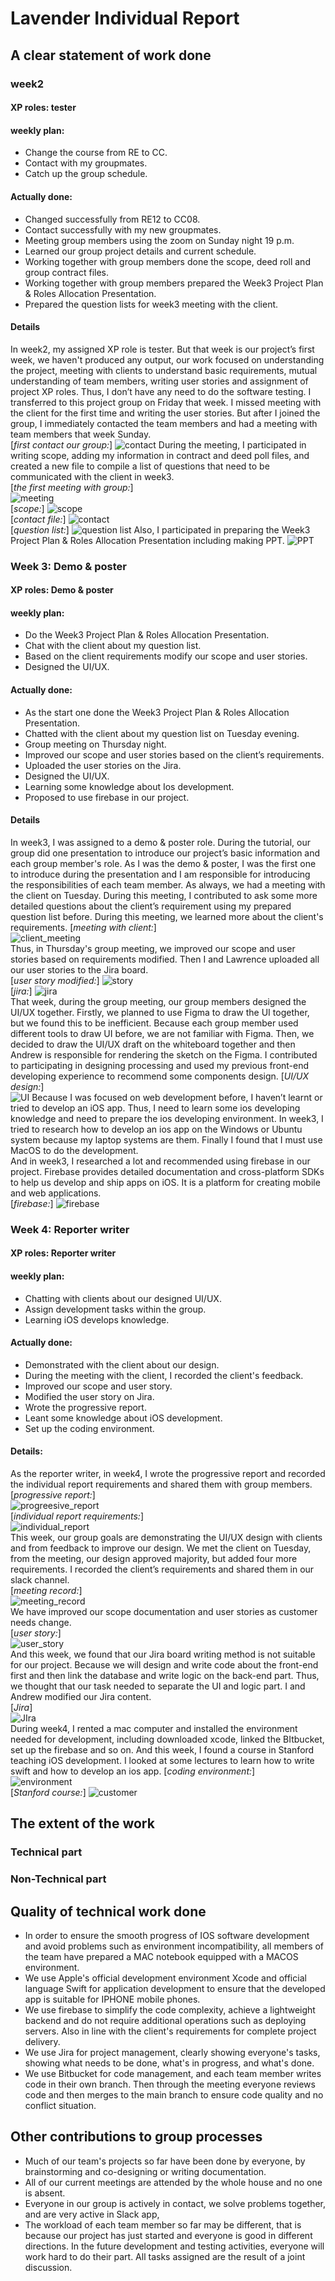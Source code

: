 # Lavender Individual Report 
## A clear statement of work done

### week2

#### XP roles:  **tester**

#### weekly plan: 
- Change the course from RE to CC.
- Contact with my groupmates.
- Catch up the group schedule.

#### Actually done:
- Changed successfully from RE12 to CC08.
- Contact successfully with my new groupmates.
- Meeting group members using the zoom on Sunday night 19 p.m. 
- Learned our group project details and current schedule.
- Working together with group members done the scope, deed roll and group contract files.
- Working together with group members prepared the Week3 Project Plan & Roles Allocation Presentation.
- Prepared the question lists for week3 meeting with the client. 

#### Details
In week2, my assigned XP role is tester. But that week is our project’s first week, we haven't produced any output, our work focused on understanding the project, meeting with clients to understand basic requirements, mutual understanding of team members, writing user stories and assignment of project XP roles. Thus, I don’t have any need to do the software testing. I transferred to this project group on Friday that week. I missed meeting with the client for the first time and writing the user stories. But after I joined the group, I immediately contacted the team members and had a meeting with team members that week Sunday.   
[*first contact our group:*]
![contact](./week2/contact.png) 
During the meeting, I participated in writing scope, adding my information in contract and deed poll files, and created a new file to compile a list of questions that need to be communicated with the client in week3.   
[*the first meeting with group:*]  
![meeting](./week2/meeting1.png)   
[*scope:*]
![scope](./week2/scope.png)   
[*contact file:*]
![contact](./week2/contactinfo.png)   
[*question list:*]
![question list](./week2/question_list.png) 
Also, I participated in preparing the Week3 Project Plan & Roles Allocation Presentation including making PPT. ![PPT](./week2/presentation_ppt.png)


### Week 3: Demo & poster
#### XP roles: **Demo & poster**
#### weekly plan: 
- Do the Week3 Project Plan & Roles Allocation Presentation.
- Chat with the client about my question list.
- Based on the client requirements modify our scope and user stories.
- Designed the UI/UX.

#### Actually done:
- As the start one done the Week3 Project Plan & Roles Allocation Presentation.
- Chatted with the client about my question list on Tuesday evening.
- Group meeting on Thursday night. 
- Improved our scope and user stories based on the client’s requirements.
- Uploaded the user stories on the Jira. 
- Designed the UI/UX.
- Learning some knowledge about Ios development.
- Proposed to use firebase in our project.

#### Details
In week3, I was assigned to a demo & poster role. During the tutorial, our group did one presentation to introduce our project’s basic information and each group member's role. As I was the demo & poster, I was the first one to introduce during the presentation and I am responsible for introducing the responsibilities of each team member. As always, we had a meeting with the client on Tuesday. During this meeting, I contributed to ask some more detailed questions about the client’s requirement using my prepared question list before. During this meeting, we learned more about the client's requirements. 
[*meeting with client:*]  
![client_meeting](./week3/week3_client.png)  
Thus, in Thursday's group meeting, we improved our scope and user stories based on requirements modified. Then I and Lawrence uploaded all our user stories to the Jira board.  
[*user story modified:*] 
![story](./week3/story.png)    
[*jira:*]
![jira]()  
That week, during the group meeting, our group members designed the UI/UX together. Firstly, we planned to use Figma to draw the UI together, but we found this to be inefficient. Because each group member used different tools to draw UI before, we are not familiar with Figma. Then, we decided to draw the UI/UX draft on the whiteboard together and then Andrew is responsible for rendering the sketch on the Figma. I contributed to participating in designing processing and used my previous front-end developing experience to recommend some components design.
[*UI/UX design:*]  
![UI](./week3/UI.jpg) 
Because I was focused on web development before, I haven’t learnt or tried to develop an iOS app. Thus, I need to learn some ios developing knowledge and need to prepare the ios developing environment. In week3, I tried to research how to develop an ios app on the Windows or Ubuntu system because my laptop systems are them.  Finally I found that I must use MacOS to do the development.  
And in week3, I researched a lot and recommended using firebase in our project. Firebase provides detailed documentation and cross-platform SDKs to help us develop and ship apps on iOS. It is a platform for creating mobile and web applications.   
[*firebase:*]
![firebase](./week3/firebase.png) 


### Week 4: Reporter writer
#### XP roles: Reporter writer

#### weekly plan: 
- Chatting with clients about our designed UI/UX.
- Assign development tasks within the group.
- Learning iOS develops knowledge.

#### Actually done:
- Demonstrated with the client about our design. 
- During the meeting with the client, I recorded the client's feedback.
- Improved our scope and user story.
- Modified the user story on Jira.
- Wrote the progressive report.
- Leant some knowledge about iOS development.
- Set up the coding environment.

#### Details:
As the reporter writer, in week4, I wrote the progressive report and recorded the individual report requirements and shared them with group members.  
[*progressive report:*]  
![progreesive_report](./week4/report.png)  
[*individual report requirements:*]  
![individual_report](./week4/individual.png)  
This week, our group goals are demonstrating the UI/UX design with clients and from feedback to improve our design. We met the client on Tuesday, from the meeting, our design approved majority, but added four more requirements. I recorded the client’s requirements and shared them in our slack channel.  
[*meeting record:*]  
![meeting_record](./week4/client_record.png)  
We have improved our scope documentation and user stories as customer needs change.  
[*user story:*]  
![user_story](./week4/story.png)  
And this week, we found that our Jira board writing method is not suitable for our project. Because we will design and write code about the front-end first and then link the database and write logic on the back-end part. Thus, we thought that our task needed to separate the UI and logic part. I and Andrew modified our Jira content.   
[*Jira*]  
![JIra](./week4/)  
During week4, I rented a mac computer and installed the environment needed for development, including downloaded xcode, linked the BItbucket, set up the firebase and so on. And this week, I found a course in Stanford teaching iOS development. I looked at some lectures to learn how to write swift and how to develop an ios app.
[*coding environment:*]  
![environment](./week4/environment.png)  
[*Stanford course:*]
![customer](./week4/cs193p.png)  


## The extent of the work
### Technical part
### Non-Technical part


## Quality of technical work done
- In order to ensure the smooth progress of IOS software development and avoid problems such as environment incompatibility, all members of the team have prepared a MAC notebook equipped with a MACOS environment.
- We use Apple's official development environment Xcode and official language Swift for application development to ensure that the developed app is suitable for IPHONE mobile phones.
- We use firebase to simplify the code complexity, achieve a lightweight backend and do not require additional operations such as deploying servers. Also in line with the client's requirements for complete project delivery.
- We use Jira for project management, clearly showing everyone's tasks, showing what needs to be done, what's in progress, and what's done.
- We use Bitbucket for code management, and each team member writes code in their own branch. Then through the meeting everyone reviews code and then merges to the main branch to ensure code quality and no conflict situation.



## Other contributions to group processes
- Much of our team's projects so far have been done by everyone, by brainstorming and co-designing or writing documentation.
- All of our current meetings are attended by the whole house and no one is absent.
- Everyone in our group is actively in contact, we solve problems together, and are very active in Slack app,
- The workload of each team member so far may be different, that is because our project has just started and everyone is good in different directions. In the future development and testing activities, everyone will work hard to do their part. All tasks assigned are the result of a joint discussion.

